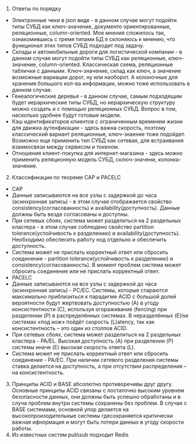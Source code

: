 1. Ответы по порядку
 * Электронные чеки в json виде - в данном случае могут подойти типы СУБД как ключ-значение, документо ориентированные, реляционные, column-oriented. Мое мнения сложилось так, ознакомившись с тремя типами БД я склоняюсь к мнению, что функционал этих типов СУБД подходит под задачу.
 * Склады и автомобильные дороги для логистической компании - в данном случае могут подойти типы СУБД как реляционные, ключ-значение, column-oriented. Классическая схема, реляционные таблички с данными. Ключ-значение, склад как ключ, а значение возможные вариации дорог, ну или наоборот. А колоночные для  хранения большого кол-ва информации, можно тоже использовать в данном случае.
 * Генеалогические деревья - в данном случае, самым подходящим будет иерархические типы СУБД, но иерархическую структуру можно создать и с помощью реляционных СУБД. Вопрос в том, насколько удобнее будут готовые модели.
 * Кэш идентификаторов клиентов с ограниченным временем жизни для движка аутенфикации - здесь важна скорость, поэтому классический вариант реляционные, ключ-знаение тоже подойдет. Возможно еще применить тип СУБД как сетевая, для встраивания взаимосвязи между сервисом и токеном.
 * Отношения клиент-покупка для интернет-магазина - здесь можно применить реляционную модель СУБД, сключ-значени, колонка-значение.
2. Классификации по теореме CAP и PACELC
 * CAP
  * Данные записываются на все узлы с задержкой до часа (асинхронная запись) - в этом случае отображается свойство consistency(согласованность) и availability(доступность). Данные должны быть везде согласованы и доступны.
  * При сетевых сбоях, система может разделиться на 2 раздельных кластера - в этом случае соблюдено свойство partition tolerance(устойчивость к разделению) и availability(доступность). Необходимо обеспесить работу нод отдельно и обеспечить доступность.
  * Система может не прислать корректный ответ или сбросить соединение - partition tolerance(устойчивость к разделению) и consistency(согласованность). В момент проблем система может сбросить соединение или не прислать корректный ответ.
 * PACELC
  * Данные записываются на все узлы с задержкой до часа (асинхронная запись) - PC/EC. Системы, которые стараются максимально приблизиться к парадигме ACID с большой долей вероятности будут жертвовать доступностью (A) в угоду консистентности (С), используя огораживание (fencing) при разделении (P) в распределённых системах. В неразделённых (E)lse системах «под нож» пойдёт скорость (L)atency, так как консистентность – это один из столпов ACID.
  * При сетевых сбоях, система может разделиться на 2 раздельных кластера - PA/EL. Высокая доступность (A) при разделении (P) системы иначе (E) высокая скорость ответа (L).
  * Система может не прислать корректный ответ или сбросить соединение - PA/EC. При наличии сетевого разделения системы ставка делается на доступность, а при отсутствии распределения – на консистентность.
3. Принципы ACID и BASE абсолютно противоречивы друг другу. Основные принципы ACID связаны с лостаточно высоким уровнем безопасности данных, они должны быть успешно обработаны и в случа проблем внутри системы сохранены без проблем. В случае с BASE системами, основной упор делается на высокопроизодительные системы гдесохраняется критически важная ифнормация и могут быть потери данных в угоду скорости работы.
4. Из известных систем pub\sub подходит Redis
